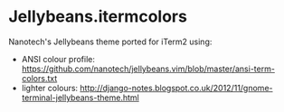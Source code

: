 # Jellybeans.itermcolors
Nanotech's Jellybeans theme ported for iTerm2 using:
+ ANSI colour profile: https://github.com/nanotech/jellybeans.vim/blob/master/ansi-term-colors.txt
+ lighter colours: http://django-notes.blogspot.co.uk/2012/11/gnome-terminal-jellybeans-theme.html
